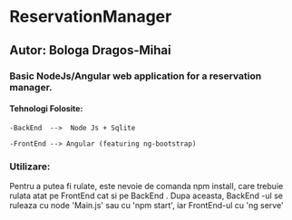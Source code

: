 # ReservationManager
## Autor: Bologa Dragos-Mihai


### Basic NodeJs/Angular web application for a reservation manager.



#### Tehnologi Folosite: 
	-BackEnd  -->  Node Js + Sqlite
	
	-FrontEnd --> Angular (featuring ng-bootstrap)
  
### Utilizare: 
Pentru a putea fi rulate, este nevoie de comanda npm install, care trebuie rulata atat pe FrontEnd  cat si pe BackEnd .
	Dupa aceasta, BackEnd -ul se ruleaza cu node 'Main.js' sau cu 'npm start', iar FrontEnd-ul cu 'ng serve'
